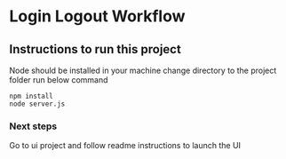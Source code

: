 # Login Logout Workflow

## Instructions to run this project
Node should be installed in your machine
change directory to the project folder
run below command
```
npm install
node server.js
```
### Next steps
Go to ui project and follow readme instructions to launch the UI

